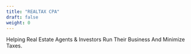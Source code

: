 ```yaml
---
title: "REALTAX CPA"
draft: false
weight: 0
---
```


Helping Real Estate Agents & Investors Run Their Business And Minimize Taxes. 



